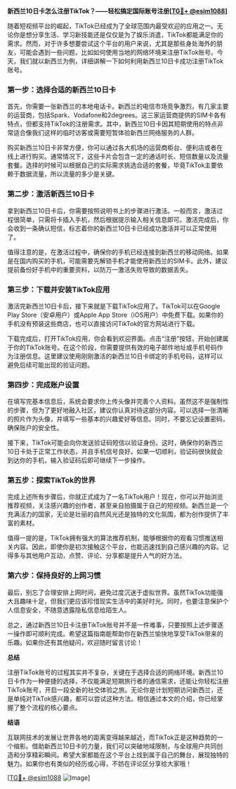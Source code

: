 **新西兰10日卡怎么注册TikTok？——轻松搞定国际账号注册[[TG💪+ @esim1088](https://t.me/s/esim1088)]**

随着短视频平台的崛起，TikTok已经成为了全球范围内最受欢迎的应用之一。无论你是想分享生活、学习新技能还是仅仅是为了娱乐消遣，TikTok都能满足你的需求。然而，对于许多想要尝试这个平台的用户来说，尤其是那些身处海外的朋友，可能会遇到一些问题，比如如何使用当地的网络环境来注册TikTok账号。今天，我们就以新西兰为例，详细讲解一下如何利用新西兰10日卡成功注册TikTok账号。

### **第一步：选择合适的新西兰10日卡**

首先，你需要一张新西兰的本地电话卡。新西兰的电信市场竞争激烈，有几家主要的运营商，包括Spark、Vodafone和2degrees。这三家运营商提供的SIM卡各有特点，但都支持TikTok的注册需求。其中，新西兰10日卡因其短期使用的特点非常适合像我们这样的临时访客或需要短暂体验新西兰网络服务的人群。

购买新西兰10日卡非常方便，你可以通过各大机场的运营商柜台、便利店或者在线上进行购买。通常情况下，这些卡片会包含一定的通话时长、短信数量以及流量套餐。选择的时候可以根据自己的实际需求挑选合适的套餐，毕竟TikTok主要依赖于数据流量，所以流量的多少是关键。

### **第二步：激活新西兰10日卡**

拿到新西兰10日卡后，你需要按照说明书上的步骤进行激活。一般而言，激活过程很简单，只需将卡插入手机，然后根据提示输入相关信息即可。激活完成后，你会收到一条确认短信，标志着你的新西兰10日卡已经成功激活并可以正常使用了。

值得注意的是，在激活过程中，确保你的手机已经连接到新西兰的移动网络。如果是在国内购买的手机，可能需要先解锁手机才能使用新西兰的SIM卡。此外，建议提前备份好手机中的重要资料，以防万一激活失败导致的数据丢失。

### **第三步：下载并安装TikTok应用**

激活完新西兰10日卡后，接下来就是下载TikTok应用了。TikTok可以在Google Play Store（安卓用户）或Apple App Store（iOS用户）中免费下载。如果你的手机没有预装这些商店，也可以直接访问TikTok的官方网站进行下载。

下载完成后，打开TikTok应用，你会看到欢迎界面。点击“注册”按钮，开始创建属于你的TikTok账号。在这个阶段，你需要提供有效的电子邮件地址或手机号码作为注册信息。这里建议使用刚刚激活的新西兰10日卡绑定的手机号码，这样可以避免后续可能出现的验证问题。

### **第四步：完成账户设置**

在填写完基本信息后，系统会要求你上传头像并完善个人资料。虽然这不是强制性的步骤，但为了更好地融入社区，建议你认真对待这部分内容。可以选择一张清晰的照片作为头像，并填写一些基本的兴趣爱好等信息。同时，不要忘记设置密码，确保账户的安全性。

接下来，TikTok可能会向你发送验证码短信以验证身份。这时，确保你的新西兰10日卡处于正常工作状态，并且手机信号良好。如果一切顺利，验证码很快就会到达你的手机，输入验证码后即可继续下一步操作。

### **第五步：探索TikTok的世界**

完成上述所有步骤后，你就正式成为了一名TikTok用户！现在，你可以开始浏览推荐视频，关注感兴趣的创作者，甚至亲自拍摄属于自己的短视频。新西兰是一个充满活力的国家，无论是壮丽的自然风光还是独特的文化氛围，都为创作提供了丰富的素材。

值得一提的是，TikTok拥有强大的算法推荐机制，能够根据你的观看习惯推送相关内容。因此，即使你是初次接触这个平台，也能迅速找到自己感兴趣的内容。记得多与其他用户互动，点赞、评论、分享都是提升人气的好方法。

### **第六步：保持良好的上网习惯**

最后，别忘了合理安排上网时间，避免过度沉迷于虚拟世界。虽然TikTok功能强大且趣味十足，但我们更应该珍惜现实生活中的美好时光。同时，也要注意保护个人信息安全，不随意透露隐私信息给陌生人。

总之，通过新西兰10日卡注册TikTok账号并不是一件难事，只要按照上述步骤逐一操作即可顺利完成。希望这篇指南能帮助你在新西兰愉快地享受TikTok带来的乐趣。如果你还有其他疑问，欢迎随时留言讨论！

**总结**

注册TikTok账号的过程其实并不复杂，关键在于选择合适的网络环境。新西兰10日卡作为一种便捷的选择，不仅能满足短期旅行者的通信需求，还能让你轻松注册TikTok账号，开启一段全新的社交体验之旅。无论你是计划短期访问新西兰，还是单纯对TikTok感兴趣，都可以尝试这种方法。相信通过本文的介绍，你已经掌握了整个流程的核心要点。

**结语**

互联网技术的发展让世界各地的距离变得越来越近，而TikTok正是这种趋势的一个缩影。借助新西兰10日卡的力量，我们可以突破地域限制，与全球用户共同创造和分享精彩瞬间。希望大家都能在这个平台上找到属于自己的舞台，展现独特的魅力。如果你也有类似的经历或心得，不妨在评论区分享给大家哦！

[[TG💪+ @esim1088](https://t.me/s/esim1088) ![Image](https://i.postimg.cc/4NQfJmqS/Snipaste-2025-05-13-00-14-12.png)]
